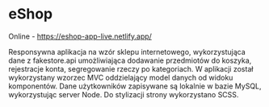 # eShop 
Online - https://eshop-app-live.netlify.app/

Responsywna aplikacja na wzór sklepu internetowego, wykorzystująca dane z fakestore.api umożliwiająca dodawanie przedmiotów do koszyka, rejestracje konta, segregowanie rzeczy po kategoriach. W aplikacji został wykorzystany wzorzec MVC oddzielający model danych 
od widoku komponentów. Dane użytkowników zapisywane są lokalnie w bazie MySQL, wykorzystując server Node. Do stylizacji strony wykorzystano SCSS.
